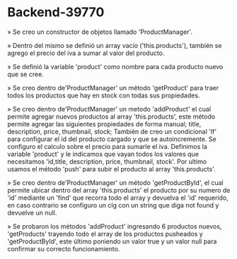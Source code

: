 # Backend-39770
» Se creo un constructor de objetos llamado 'ProductManager'.

» Dentro del mismo se definió un array vacío ('this.products'), también se agrego el precio del iva a sumar al valor del producto.

» Se definió la variable 'product' como nombre para cada producto nuevo que se cree.

» Se creo dentro de'ProductManager' un método 'getProduct' para traer todos los productos que hay en stock con todas sus propiedades.

» Se creo dentro de'ProductManager' un metodo 'addProduct' el cual permite agregar nuevos productos al array 'this.products', este método permite agregar las siguientes propiedades de forma manual; title, description, price, thumbnail, stock; También de creo un condicional 'If' para configurar el id del producto cargado y que se autoincremente. Se configuro el calculo sobre el precio para sumarle el iva. Definimos la variable 'product' y le indicamos que vayan todos los valores que necesitamos 'id,title, description, price, thumbnail, stock'. Por ultimo usamos el método 'push' para subir el producto al array 'this.products'.

» Se creo dentro de'ProductManager' un método 'getProductById', el cual permite ubicar dentro del array 'this.products' el producto por su numero de 'id' mediante un 'find' que recorra todo el array y devuelva el 'id' requerido, en caso contrario se configuro un clg con un string que diga not found y devuelve un null.

» Se probaron los métodos 'addProduct' ingresando 6 productos nuevos, 'getProducts' trayendo todo el array de los productos pusheados y 'getProductById', este último poniendo un valor true y un valor null para confirmar su correcto funcionamiento.


